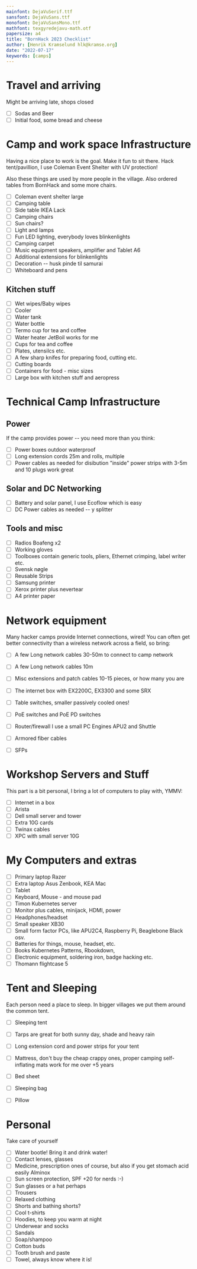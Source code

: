 ```yaml
---
mainfont: DejaVuSerif.ttf
sansfont: DejaVuSans.ttf
monofont: DejaVuSansMono.ttf
mathfont: texgyredejavu-math.otf
papersize: a4
title: "BornHack 2023 Checklist"
author: [Henrik Kramselund hlk@kramse.org]
date: "2022-07-17"
keywords: [camps]
---
```


# Travel and arriving

Might be arriving late, shops closed

- [ ] Sodas and Beer
- [ ] Initial food, some bread and cheese

# Camp and work space Infrastructure
Having a nice place to work is the goal. Make it fun to sit there.
Hack tent/pavillion, I use Coleman Event Shelter with UV protection!

Also these things are used by more people in the village. Also ordered tables from BornHack and some more chairs.

- [ ] Coleman event shelter large
- [ ] Camping table
- [ ] Side table IKEA Lack
- [ ] Camping chairs
- [ ] Sun chairs?
- [ ] Light and lamps
- [ ] Fun LED lighting, everybody loves blinkenlights
- [ ] Camping carpet
- [ ] Music equipment speakers, amplifier and Tablet A6
- [ ] Additional extensions for blinkenlights
- [ ] Decoration -- husk pinde til samurai
- [ ] Whiteboard and pens

## Kitchen stuff

- [ ] Wet wipes/Baby wipes
- [ ] Cooler
- [ ] Water tank
- [ ] Water bottle
- [ ] Termo cup for tea and coffee
- [ ] Water heater JetBoil works for me
- [ ] Cups for tea and coffee
- [ ] Plates, utensilcs etc.
- [ ] A few sharp knifes for preparing food, cutting etc.
- [ ] Cutting boards
- [ ] Containers for food - misc sizes
- [ ] Large box with kitchen stuff and aeropress

# Technical Camp Infrastructure

## Power
If the camp provides power -- you need more than you think:

- [ ] Power boxes outdoor waterproof
- [ ] Long extension cords 25m and rolls, multiple
- [ ] Power cables as needed for disibution "inside" power strips with 3-5m and 10 plugs work great

## Solar and DC Networking

- [ ] Battery and solar panel, I use Ecoflow which is easy
- [ ] DC Power cables as needed -- y splitter

## Tools and misc
- [ ] Radios Boafeng x2
- [ ] Working gloves
- [ ] Toolboxes contain generic tools, pliers, Ethernet crimping, label writer etc.
- [ ] Svensk nøgle
- [ ] Reusable Strips
- [ ] Samsung printer
- [ ] Xerox printer plus nevertear
- [ ] A4 printer paper

# Network equipment
Many hacker camps provide Internet connections, wired! You can often get better connectivity than a wireless network across a field, so bring:

- [ ] A few Long network cables 30-50m to connect to camp network
- [ ] A few Long network cables 10m
- [ ] Misc extensions and patch cables 10-15 pieces, or how many you are
- [ ] The internet box with EX2200C, EX3300 and some SRX
- [ ] Table switches, smaller passively cooled ones!
- [ ] PoE switches and PoE PD switches
- [ ] Router/firewall I use a small PC Engines APU2 and Shuttle
- [ ] Armored fiber cables
- [ ] SFPs


# Workshop Servers and Stuff
This part is a bit personal, I bring a lot of computers to play with, YMMV:

- [ ] Internet in a box
- [ ] Arista
- [ ] Dell small server and tower
- [ ] Extra 10G cards
- [ ] Twinax cables
- [ ] XPC with small server 10G

# My Computers and extras

- [ ] Primary laptop Razer
- [ ] Extra laptop Asus Zenbook, KEA Mac
- [ ] Tablet
- [ ] Keyboard, Mouse - and mouse pad
- [ ] Timon Kubernetes server
- [ ] Monitor plus cables, minijack, HDMI, power
- [ ] Headphones/headset
- [ ] Small speaker XB30
- [ ] Small form factor PCs, like APU2C4, Raspberry Pi, Beaglebone Black osv.
- [ ] Batteries for things, mouse, headset, etc.
- [ ] Books Kubernetes Patterns, Rbookdown,
- [ ] Electronic equipment, soldering iron, badge hacking etc.
- [ ] Thomann flightcase 5

# Tent and Sleeping
Each person need a place to sleep. In bigger villages we put them around the common tent.

- [ ] Sleeping tent
- [ ] Tarps are great for both sunny day, shade and heavy rain
- [ ] Long extension cord and power strips for your tent
- [ ] Mattress, don't buy the cheap crappy ones, proper camping self-inflating mats work for me over +5 years
- [ ] Bed sheet
- [ ] Sleeping bag
- [ ] Pillow


# Personal
Take care of yourself

- [ ] Water bootle! Bring it and drink water!
- [ ] Contact lenses, glasses
- [ ] Medicine, prescription ones of course, but also if you get stomach acid easily Alminox
- [ ] Sun screen protection, SPF +20 for nerds :-)
- [ ] Sun glasses or a hat perhaps
- [ ] Trousers
- [ ] Relaxed clothing
- [ ] Shorts and bathing shorts?
- [ ] Cool t-shirts
- [ ] Hoodies, to keep you warm at night
- [ ] Underwear and socks
- [ ] Sandals
- [ ] Soap/shampoo
- [ ] Cotton buds
- [ ] Tooth brush and paste
- [ ] Towel, always know where it is!
